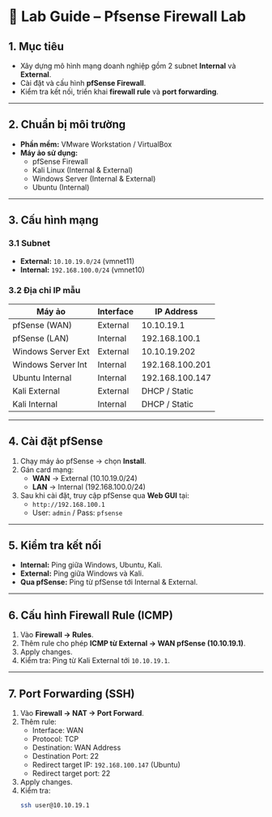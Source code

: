 # 🧪 Lab Guide – Pfsense Firewall Lab

## 1. Mục tiêu
- Xây dựng mô hình mạng doanh nghiệp gồm 2 subnet **Internal** và **External**.
- Cài đặt và cấu hình **pfSense Firewall**.
- Kiểm tra kết nối, triển khai **firewall rule** và **port forwarding**.

---

## 2. Chuẩn bị môi trường
- **Phần mềm:** VMware Workstation / VirtualBox  
- **Máy ảo sử dụng:**
  - pfSense Firewall
  - Kali Linux (Internal & External)
  - Windows Server (Internal & External)
  - Ubuntu (Internal)

---

## 3. Cấu hình mạng
### 3.1 Subnet
- **External:** `10.10.19.0/24` (vmnet11)  
- **Internal:** `192.168.100.0/24` (vmnet10)

### 3.2 Địa chỉ IP mẫu
| Máy ảo              | Interface | IP Address        |
|---------------------|-----------|------------------|
| pfSense (WAN)       | External  | 10.10.19.1       |
| pfSense (LAN)       | Internal  | 192.168.100.1    |
| Windows Server Ext  | External  | 10.10.19.202     |
| Windows Server Int  | Internal  | 192.168.100.201  |
| Ubuntu Internal     | Internal  | 192.168.100.147  |
| Kali External       | External  | DHCP / Static    |
| Kali Internal       | Internal  | DHCP / Static    |

---

## 4. Cài đặt pfSense
1. Chạy máy ảo pfSense → chọn **Install**.
2. Gán card mạng:
   - **WAN** → External (10.10.19.0/24)  
   - **LAN** → Internal (192.168.100.0/24)
3. Sau khi cài đặt, truy cập pfSense qua **Web GUI** tại:  
   - `http://192.168.100.1`  
   - User: `admin` / Pass: `pfsense`

---

## 5. Kiểm tra kết nối
- **Internal:** Ping giữa Windows, Ubuntu, Kali.  
- **External:** Ping giữa Windows và Kali.  
- **Qua pfSense:** Ping từ pfSense tới Internal & External.

---

## 6. Cấu hình Firewall Rule (ICMP)
1. Vào **Firewall → Rules**.  
2. Thêm rule cho phép **ICMP từ External → WAN pfSense (10.10.19.1)**.  
3. Apply changes.  
4. Kiểm tra: Ping từ Kali External tới `10.10.19.1`.

---

## 7. Port Forwarding (SSH)
1. Vào **Firewall → NAT → Port Forward**.  
2. Thêm rule:  
   - Interface: WAN  
   - Protocol: TCP  
   - Destination: WAN Address  
   - Destination Port: 22  
   - Redirect target IP: `192.168.100.147` (Ubuntu)  
   - Redirect target port: 22  
3. Apply changes.  
4. Kiểm tra:  
   ```bash
   ssh user@10.10.19.1
